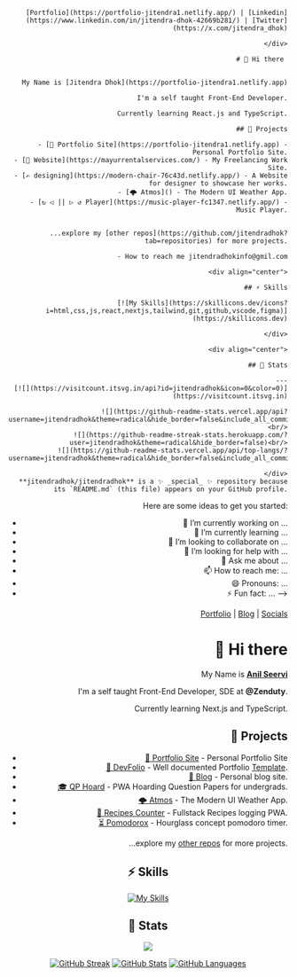 <div align="right">

    [Portfolio](https://portfolio-jitendra1.netlify.app/) | [Linkedin](https://www.linkedin.com/in/jitendra-dhok-42669b281/) | [Twitter](https://x.com/jitendra_dhok)
    
    </div>
    
    # 👋 Hi there 
    
    
    My Name is [Jitendra Dhok](https://portfolio-jitendra1.netlify.app)
      
    I'm a self taught Front-End Developer.
      
    Currently learning React.js and TypeScript.
    
    ## 🚧 Projects
    
    - [👀 Portfolio Site](https://portfolio-jitendra1.netlify.app) - Personal Portfolio Site.
    - [📝 Website](https://mayurrentalservices.com/) - My Freelancing Work Site.
    - [✍ designing](https://modern-chair-76c43d.netlify.app/) - A Website for designer to showcase her works.
    - [🌩️ Atmos]() - The Modern UI Weather App.
    - [↻ ◁ || ▷ ↺ Player](https://music-player-fc1347.netlify.app/) - Music Player.
  
    
    ...explore my [other repos](https://github.com/jitendradhok?tab=repositories) for more projects.
    
    - How to reach me jitendradhokinfo@gmil.com
    
    <div align="center">
    
    ## ⚡️ Skills
    
    [![My Skills](https://skillicons.dev/icons?i=html,css,js,react,nextjs,tailwind,git,github,vscode,figma)](https://skillicons.dev)
     
    </div>
    
    <div align="center">
    
    ## 🔖 Stats
    
    ---
    [![](https://visitcount.itsvg.in/api?id=jitendradhok&icon=0&color=0)](https://visitcount.itsvg.in)

    ![](https://github-readme-stats.vercel.app/api?username=jitendradhok&theme=radical&hide_border=false&include_all_commits=true&count_private=false)<br/>
    ![](https://github-readme-streak-stats.herokuapp.com/?user=jitendradhok&theme=radical&hide_border=false)<br/>
    ![](https://github-readme-stats.vercel.app/api/top-langs/?username=jitendradhok&theme=radical&hide_border=false&include_all_commits=true&count_private=false&layout=compact)
    
    </div>
    **jitendradhok/jitendradhok** is a ✨ _special_ ✨ repository because its `README.md` (this file) appears on your GitHub profile.

Here are some ideas to get you started:

- 🔭 I’m currently working on ...
- 🌱 I’m currently learning ...
- 👯 I’m looking to collaborate on ...
- 🤔 I’m looking for help with ...
- 💬 Ask me about ...
- 📫 How to reach me: ...
- 😄 Pronouns: ...
- ⚡ Fun fact: ...
  -->

<div align="right">

[Portfolio](https://anil.vercel.app) | [Blog](https://anil.vercel.app/blog) | [Socials](https://anil.pages.dev)

</div>

# 👋 Hi there 

My Name is [**Anil Seervi**](https://anil.vercel.app)
  
I'm a self taught Front-End Developer, SDE at **@Zenduty**.
  
Currently learning Next.js and TypeScript.

## 🚧 Projects

- [👀 Portfolio Site](https://anil.vercel.app) - Personal Portfolio Site
- [💼 DevFolio](https://devfolio.js.org) - Well documented Portfolio [Template](https://github.com/AnilSeervi/DevFolio).
- [📝 Blog](https://anil.gatsbyjs.io) - Personal blog site.
- [🎓 QP Hoard](https://qp.pages.dev) - PWA Hoarding Question Papers for undergrads.
- [🌩️ Atmos](https://atmos.pages.dev) - The Modern UI Weather App.
- [🥘 Recipes Counter](https://recipes-counter.web.app) - Fullstack Recipes logging PWA.
- [⏳ Pomodorox](https://pomodorox.pages.dev) - Hourglass concept pomodoro timer.

...explore my [other repos](https://github.com/AnilSeervi?tab=repositories) for more projects.

<div align="center">

## ⚡️ Skills

[![My Skills](https://skillicons.dev/icons?i=js,ts,react,vite,nextjs,gatsby,html,css,sass,md,tailwind,git,github,vscode,figma)](https://skillicons.dev)

</div>

<div align="center">

## 🔖 Stats

[![](https://komarev.com/ghpvc/?username=anilseervi&style=flat-square&color=C691E9)](https://github.com/antonkomarev/github-profile-views-counter)

[![GitHub Streak](https://github-readme-streak-stats.herokuapp.com?user=anilseervi&theme=material-palenight&hide_border=true)](https://git.io/streak-stats)
[![GitHub Stats](https://github-readme-stats.vercel.app/api?username=AnilSeervi&show_icons=true&hide_border=true&theme=material-palenight&count_private=true)](https://github.com/anuraghazra/github-readme-stats)
[![GitHub Languages](https://github-readme-stats.vercel.app/api/top-langs/?&username=AnilSeervi&layout=compact&hide_border=true&langs_count=8&theme=material-palenight)](https://github.com/anuraghazra/github-readme-stats)

</div>
<!--
**AnilSeervi/AnilSeervi** is a ✨ _special_ ✨ repository because its `README.md` (this file) appears on your GitHub profile.

Here are some ideas to get you started:

- 🔭 I’m currently working on ...
- 🌱 I’m currently learning ...
- 👯 I’m looking to collaborate on ...
- 🤔 I’m looking for help with ...
- 💬 Ask me about ...
- 📫 How to reach me: ...
- 😄 Pronouns: ...
- ⚡ Fun fact: ...
  -->
